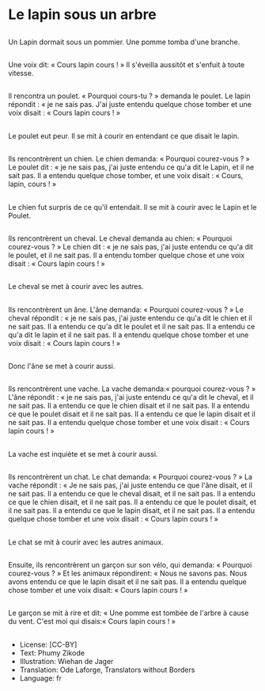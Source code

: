 # Le lapin sous un arbre

##
Un Lapin dormait sous un pommier.
Une pomme tomba d'une branche.

##
Une voix dit: « Cours lapin cours ! »
Il s'éveilla aussitôt et s'enfuit à
toute vitesse.

##
Il rencontra un poulet. « Pourquoi
cours-tu ? » demanda le poulet.
Le lapin répondit : « je ne sais pas.
J'ai juste entendu quelque chose
tomber et une voix disait : « Cours
lapin cours ! »

##
Le poulet eut peur. Il se mit à courir
en entendant ce que disait le lapin.

##
Ils rencontrèrent un chien. Le chien
demanda: « Pourquoi courez-vous ?
»
Le poulet dit : « je ne sais pas, j'ai
juste entendu ce qu'a dit le Lapin,
et il ne sait pas. Il a entendu
quelque chose tomber, et une voix
disait :
« Cours, lapin, cours ! »

##
Le chien fut surpris de ce qu'il
entendait. Il se mit à courir avec le
Lapin et le Poulet.

##
Ils rencontrèrent un cheval. Le
cheval demanda au chien: «
Pourquoi courez-vous ? »
Le chien dit : « je ne sais pas, j'ai
juste entendu ce qu'a dit le poulet,
et il ne sait pas. Il a entendu tomber
quelque chose et une voix disait :
« Cours lapin cours ! »

##
Le cheval se met à courir avec les
autres.

##
Ils rencontrèrent un âne. L'âne demanda: « Pourquoi
courez-vous ? »
Le cheval répondit : « je ne sais pas, j'ai juste
entendu ce qu'a dit le chien et il ne sait pas. Il a
entendu ce qu'a dit le poulet et il ne sait pas. Il a
entendu ce qu'a dit le lapin et il ne sait pas. Il a
entendu quelque chose tomber et une voix disait : «
Cours lapin cours ! »

##
Donc l'âne se met à courir aussi.

##
Ils rencontrèrent une vache. La vache demanda:«
pourquoi courez-vous ? »
L'âne répondit : « je ne sais pas, j'ai juste entendu ce
qu'a dit le cheval, et il ne sait pas. Il a entendu ce
que le chien disait et il ne sait pas. Il a entendu ce
que le poulet disait et il ne sait pas. Il a entendu ce
que le lapin disait et il ne sait pas. Il a entendu
quelque chose tomber et une voix disait : « Cours
lapin cours ! »

##
La vache est inquiète et se met à
courir aussi.

##
Ils rencontrèrent un chat. Le chat demanda: «
Pourquoi courez-vous ? »
La vache répondit : « Je ne sais pas, j'ai juste
entendu ce que l'âne disait, et il ne sait pas. Il a
entendu ce que le cheval disait, et il ne sait pas. Il a
entendu ce que le chien disait, et il ne sait pas. Il a
entendu ce que le poulet disait, et il ne sait pas. Il a
entendu ce que le lapin disait, et il ne sait pas. Il a
entendu quelque chose tomber et une voix disait : «
Cours lapin cours ! »

##
Le chat se mit à courir avec les
autres animaux.

##
Ensuite, ils rencontrèrent un garçon
sur son vélo, qui demanda: «
Pourquoi courez-vous ? » Et les
animaux répondirent: « Nous ne
savons pas. Nous avons entendu ce
que le lapin disait et il ne sait pas. Il
a entendu quelque chose tomber et
une voix disait: « Cours lapin cours !
»

##
Le garçon se mit à rire et dit: « Une
pomme est tombée de l'arbre à
cause du vent. C'est moi qui
disais:« Cours lapin cours ! »

##
* License: [CC-BY]
* Text: Phumy Zikode
* Illustration: Wiehan de Jager
* Translation: Ode Laforge, Translators without Borders
* Language: fr

